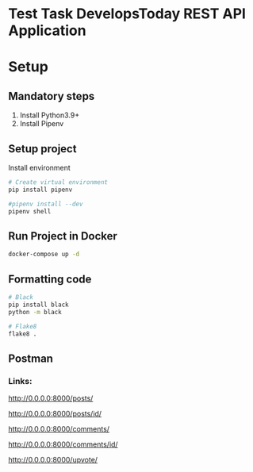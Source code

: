 # Test Task DevelopsToday REST API Application

# Setup

## Mandatory steps
1. Install Python3.9+
2. Install Pipenv

## Setup project
Install environment
```bash
# Create virtual environment
pip install pipenv

#pipenv install --dev
pipenv shell
```

## Run Project in Docker
```bash
docker-compose up -d 
```

## Formatting code
```bash
# Black
pip install black
python -m black

# Flake8
flake8 .
```

## Postman
### Links: 
http://0.0.0.0:8000/posts/

http://0.0.0.0:8000/posts/id/

http://0.0.0.0:8000/comments/

http://0.0.0.0:8000/comments/id/

http://0.0.0.0:8000/upvote/
